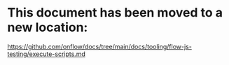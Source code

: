 # This document has been moved to a new location:

https://github.com/onflow/docs/tree/main/docs/tooling/flow-js-testing/execute-scripts.md
